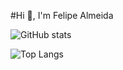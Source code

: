 #Hi 👋, I'm Felipe Almeida

![GitHub stats](https://github-readme-stats.vercel.app/api?username=almfelipe&show_icons=true)

![Top Langs](https://github-readme-stats.vercel.app/api/top-langs/?username=almfelipe&layout=compact)
